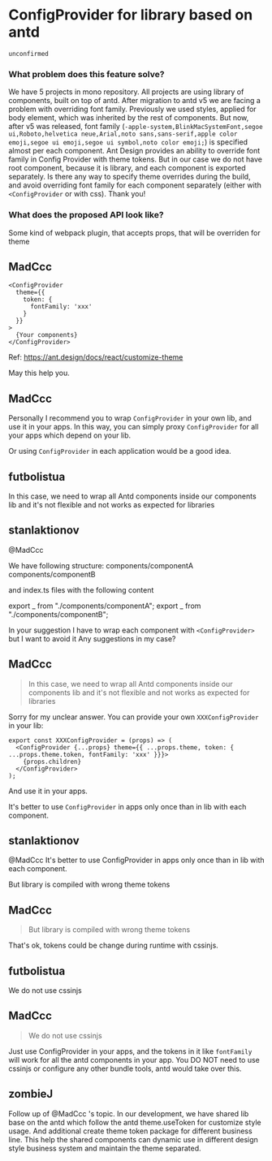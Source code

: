 # ConfigProvider for library based on antd

`unconfirmed`

### What problem does this feature solve?

We have 5 projects in mono repository. All projects are using library of components, built on top of antd. After migration to antd v5 we are facing a problem with overriding font family. Previously we used styles, applied for body element, which was inherited by the rest of components. But now, after v5 was released, font family (`-apple-system,BlinkMacSystemFont,segoe ui,Roboto,helvetica neue,Arial,noto sans,sans-serif,apple color emoji,segoe ui emoji,segoe ui symbol,noto color emoji;`) is specified almost per each component. Ant Design provides an ability to override font family in Config Provider with theme tokens. But in our case we do not have root component, because it is library, and each component is exported separately. Is there any way to specify theme overrides during the build, and avoid overriding font family for each component separately (either with `<ConfigProvider` or with css). Thank you!

### What does the proposed API look like?

Some kind of webpack plugin, that accepts props, that will be overriden for theme

<!-- generated by ant-design-issue-helper. DO NOT REMOVE -->

## MadCcc

```
<ConfigProvider
  theme={{
    token: {
      fontFamily: 'xxx'
    }
  }}
>
  {Your components}
</ConfigProvider>
```

Ref: https://ant.design/docs/react/customize-theme

May this help you.

## MadCcc

Personally I recommend you to wrap `ConfigProvider` in your own lib, and use it in your apps. In this way, you can simply proxy `ConfigProvider` for all your apps which depend on your lib.

Or using `ConfigProvider` in each application would be a good idea.

## futbolistua

In this case, we need to wrap all Antd components inside our components lib and it's not flexible and not works as expected for libraries

## stanlaktionov

@MadCcc

We have following structure:
components/componentA
components/componentB

and index.ts files with the following content

export _ from "./components/componentA";
export _ from "./components/componentB";

In your suggestion I have to wrap each component with `<ConfigProvider>` but I want to avoid it Any suggestions in my case?

## MadCcc

> In this case, we need to wrap all Antd components inside our components lib and it's not flexible and not works as expected for libraries

Sorry for my unclear answer. You can provide your own `XXXConfigProvider` in your lib:

```
export const XXXConfigProvider = (props) => (
  <ConfigProvider {...props} theme={{ ...props.theme, token: { ...props.theme.token, fontFamily: 'xxx' }}}>
    {props.children}
  </ConfigProvider>
);
```

And use it in your apps.

It's better to use `ConfigProvider` in apps only once than in lib with each component.

## stanlaktionov

@MadCcc
It's better to use ConfigProvider in apps only once than in lib with each component.

But library is compiled with wrong theme tokens

## MadCcc

> But library is compiled with wrong theme tokens

That's ok, tokens could be change during runtime with cssinjs.

## futbolistua

We do not use cssinjs

## MadCcc

> We do not use cssinjs

Just use ConfigProvider in your apps, and the tokens in it like `fontFamily` will work for all the antd components in your app.
You DO NOT need to use cssinjs or configure any other bundle tools, antd would take over this.

## zombieJ

Follow up of @MadCcc 's topic. In our development, we have shared lib base on the antd which follow the antd theme.useToken for customize style usage. And additional create theme token package for different business line. This help the shared components can dynamic use in different design style business system and maintain the theme separated.
